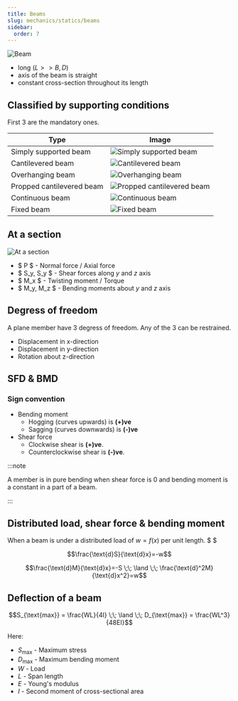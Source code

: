 ```yaml
---
title: Beams
slug: mechanics/statics/beams
sidebar:
  order: 7
---
```


![Beam](/mechanics/beam.jpg)

- long ($L >> B,D$)
- axis of the beam is straight
- constant cross-section throughout its length

## Classified by supporting conditions

First 3 are the mandatory ones.

| Type                      | Image                                                                  |
| ------------------------- | ---------------------------------------------------------------------- |
| Simply supported beam     | ![Simply supported beam](/mechanics/simply-supported-beam.jpg)         |
| Cantilevered beam         | ![Cantilevered beam](/mechanics/cantilevered-beam.jpg)                 |
| Overhanging beam          | ![Overhanging beam](/mechanics/overhanging-beam.jpg)                   |
| Propped cantilevered beam | ![Propped cantilevered beam](/mechanics/propped-cantilevered-beam.jpg) |
| Continuous beam           | ![Continuous beam](/mechanics/continuous-beam.jpg)                     |
| Fixed beam                | ![Fixed beam](/mechanics/fixed-beam.jpg)                               |

## At a section

![At a section](/mechanics/at-a-section.jpg)

- $ P $ - Normal force / Axial force
- $ S_y, S_y $ - Shear forces along $y$ and $z$ axis
- $ M_x $ - Twisting moment / Torque
- $ M_y, M_z $ - Bending moments about $y$ and $z$ axis

## Degress of freedom

A plane member have 3 degress of freedom. Any of the 3 can be restrained.

- Displacement in x-direction
- Displacement in y-direction
- Rotation about z-direction

## SFD & BMD

### Sign convention

- Bending moment
  - Hogging (curves upwards) is **(+)ve**
  - Sagging (curves downwards) is **(-)ve**
- Shear force
  - Clockwise shear is **(+)ve**.
  - Counterclockwise shear is **(-)ve**.

:::note

A member is in pure bending when shear force is 0 and bending moment is a
constant in a part of a beam.

:::

## Distributed load, shear force & bending moment

When a beam is under a distributed load of $w=f(x)$ per unit length. $ $

```math
\frac{\text{d}S}{\text{d}x}=-w
```

```math
\frac{\text{d}M}{\text{d}x}=-S
\;\;
\land
\;\;
\frac{\text{d}^2M}{\text{d}x^2}=w
```

## Deflection of a beam

```math
S_{\text{max}} = \frac{WL}{4I}
\;\;
\land
\;\;
D_{\text{max}} = \frac{WL^3}{48EI}
```

Here:

- $S_\text{max}$ - Maximum stress
- $D_\text{max}$ - Maximum bending moment
- $W$ - Load
- $L$ - Span length
- $E$ - Young's modulus
- $I$ - Second moment of cross-sectional area

